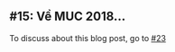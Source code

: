 ## #15: Về MUC 2018... 

To discuss about this blog post, go to [#23](https://github.com/ngxson/blog-comments/issues/23)

<!-- {"issue":23} -->